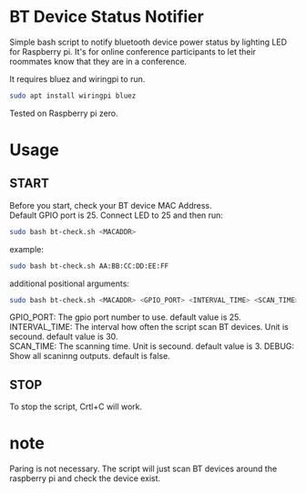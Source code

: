 # BT Device Status Notifier


Simple bash script to notify bluetooth device power status by lighting LED for Raspberry pi.
It's for online conference participants to let their roommates know that they are in a conference.

It requires bluez and wiringpi to run.

```bash
sudo apt install wiringpi bluez
```

Tested on Raspberry pi zero.


# Usage

## START

Before you start, check your BT device MAC Address.  
Default GPIO port is 25. Connect LED to 25 and then run:

```bash
sudo bash bt-check.sh <MACADDR>
```

example:

```bash
sudo bash bt-check.sh AA:BB:CC:DD:EE:FF
```

additional positional arguments:
```bash
sudo bash bt-check.sh <MACADDR> <GPIO_PORT> <INTERVAL_TIME> <SCAN_TIME> <DEBUG>
```

GPIO_PORT: The gpio port number to use. default value is 25.
INTERVAL_TIME: The interval how often the script scan BT devices. Unit is secound. default value is 30.  
SCAN_TIME: The scanning time. Unit is secound. default value is 3.
DEBUG: Show all scaninng outputs. default is false.

## STOP 

To stop the script, Crtl+C will work.


# note

Paring is not necessary. The script will just scan BT devices around the raspberry pi and check the device exist.

